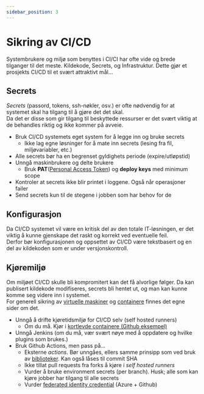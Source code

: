 ```yaml
---
sidebar_position: 3
---
```

# Sikring av CI/CD

Systembrukere og miljø som benyttes i CI/CI har ofte vide og brede tilganger til det meste. Kildekode, Secrets, og Infrastruktur.
Dette gjør et prosjekts CI/CD til et svært attraktivt mål...

## Secrets

_Secrets_ (passord, tokens, ssh-nøkler, osv.) er ofte nødvendig for at systemet skal ha tilgang til å gjøre det det skal.  
Da det er disse som gir tilgang til beskyttede ressurser er det svært viktig at de behandles riktig og ikke kommer på avveie.

- Bruk CI/CD systemets eget system for å legge inn og bruke secrets
  - Ikke lag egne løsninger for å mate inn secrets (lesing fra fil, miljøvariabler, etc.)
- Alle secrets bør ha en begrenset gyldighets periode (expire/utløpstid)
- Unngå maskinbrukere og delte brukere
  - Bruk __PAT__([Personal Access Token](https://en.wikipedia.org/wiki/Personal_access_token)) og __deploy keys__ med minimum scope
- Kontroler at secrets ikke blir printet i loggene. Også når operasjoner failer
- Send secrets kun til de stegene i jobben som har behov for de

## Konfigurasjon

Da CI/CD systemet vil være en kritisk del av den totale IT-løsningen, er det viktig å kunne gjenskape det raskt og korrekt ved eventuelle feil.  
Derfor bør konfigurasjonen og oppsettet av CI/CD være tekstbasert og en del av kildekoden som er under versjonskontroll.

## Kjøremiljø

Om miljøet CI/CD skulle bli kompromitert kan det få alvorlige følger. Da kan publisert kildekode modifiseres, secrets bli hentet ut, og man kan kunne komme seg videre inn i systemet.  
For generell sikring av [virtuelle maskiner](../deploye/virtual_machines) og [containere](../deploye/containers) finnes det egne sider om det.

- Unngå å drifte kjøretidsmiljø for CI/CD selv (self hosted runners)
  - Om du må. Kjør i [kortlevde containere (Github eksempel)](https://docs.github.com/en/actions/hosting-your-own-runners/autoscaling-with-self-hosted-runners#using-ephemeral-runners-for-autoscaling)
- Unngå Jenkins (om du må, vær svært nøye med å oppdatere og hvilke plugins som brukes.)
- Bruk Github Actions, men pass på...
  - Eksterne _actions_. Bør unngåes, ellers samme prinsipp som ved bruk av [biblioteker](../biblioteker). Kan også låses til commit SHA
  - Ikke tillat pull requests fra forks å kjøre i _self hosted runners_
  - Vurder å bruke environment secrets (per branch). Husk; alle som kan kjøre jobber har tilgang til alle secrets
  - Vurder [federated identity credential](https://learn.microsoft.com/en-us/graph/api/resources/federatedidentitycredentials-overview?view=graph-rest-1.0) (Azure + Github)
